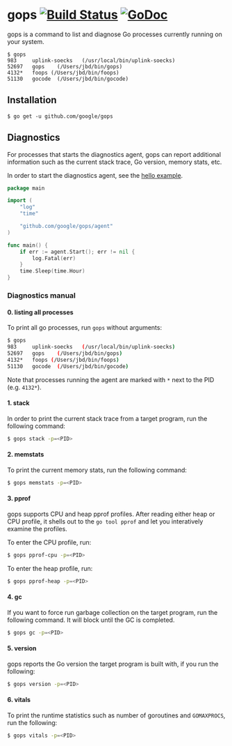 # gops [![Build Status](https://travis-ci.org/google/gops.svg?branch=master)](https://travis-ci.org/google/gops) [![GoDoc](https://godoc.org/github.com/google/gops/agent?status.svg)](https://godoc.org/github.com/google/gops/agent)

gops is a command to list and diagnose Go processes currently running on your system.

```
$ gops
983     uplink-soecks	(/usr/local/bin/uplink-soecks)
52697   gops	(/Users/jbd/bin/gops)
4132*   foops (/Users/jbd/bin/foops)
51130   gocode	(/Users/jbd/bin/gocode)
```

## Installation

```
$ go get -u github.com/google/gops
```

## Diagnostics

For processes that starts the diagnostics agent, gops can report
additional information such as the current stack trace, Go version, memory
stats, etc.

In order to start the diagnostics agent, see the [hello example](https://github.com/google/gops/blob/master/examples/hello/main.go).

``` go
package main

import (
	"log"
	"time"

	"github.com/google/gops/agent"
)

func main() {
	if err := agent.Start(); err != nil {
		log.Fatal(err)
	}
	time.Sleep(time.Hour)
}
```

### Diagnostics manual

#### 0. listing all processes

To print all go processes, run `gops` without arguments:
```sh
$ gops
983     uplink-soecks	(/usr/local/bin/uplink-soecks)
52697   gops	(/Users/jbd/bin/gops)
4132*   foops (/Users/jbd/bin/foops)
51130   gocode	(/Users/jbd/bin/gocode)
```

Note that processes running the agent are marked with `*` next to the PID (e.g. `4132*`).

#### 1. stack

In order to print the current stack trace from a target program, run the following command:

```sh
$ gops stack -p=<PID>

```

#### 2. memstats

To print the current memory stats, run the following command:

```sh
$ gops memstats -p=<PID>
```

#### 3. pprof

gops supports CPU and heap pprof profiles. After reading either heap or CPU profile,
it shells out to the `go tool pprof` and let you interatively examine the profiles.

To enter the CPU profile, run:

```sh
$ gops pprof-cpu -p=<PID>
```

To enter the heap profile, run:

```sh
$ gops pprof-heap -p=<PID>
```

#### 4.  gc

If you want to force run garbage collection on the target program, run the following command.
It will block until the GC is completed.

```sh
$ gops gc -p=<PID>
```

#### 5. version

gops reports the Go version the target program is built with, if you run the following:

```sh
$ gops version -p=<PID>
```

#### 6. vitals

To print the runtime statistics such as number of goroutines and `GOMAXPROCS`, run the following:
```sh
$ gops vitals -p=<PID>
```
